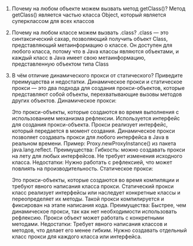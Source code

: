 1. Почему на любом объекте можем вызвать метод getClass()?
   Метод getClass() является частью класса Object, который является суперклассом для всех классов
2. Почему на любом классе можем вызвать .class?
   .class — это синтаксический сахар, позволяющий получить объект Class, 
    представляющий метаинформацию о классе. Он доступен для любого класса, потому что в Java классы являются объектами, 
    и каждый класс в Java имеет свою метаинформацию, представленную объектом типа Class
3. В чём отличие динамического прокси от статического?  Приведите преимущества и недостатки.
   Динамическое прокси и статическое прокси — это два подхода для создания прокси-объектов, которые представляют собой объекты, перехватывающие вызовы методов других объектов.
    Динамическое прокси:
    
    Это прокси-объекты, которые создаются во время выполнения с использованием механизма рефлексии.
    Используется интерфейс для создания прокси-объекта. Прокси реализует интерфейс, который передается в момент создания.
    Динамическое прокси позволяет создавать прокси для любого интерфейса в Java в реальном времени.
    Пример: Proxy.newProxyInstance() из пакета java.lang.reflect.
    Преимущества:
    Гибкость: можно создавать прокси на лету для любых интерфейсов.
    Не требует изменения исходного класса.
    Недостатки:
    Нужно работать с рефлексией, что может повлиять на производительность.
   Статическое прокси:

    Это прокси-объекты, которые создаются во время компиляции и требуют явного написания класса прокси.
    Статический прокси класс реализует интерфейсы или наследует конкретные классы и переопределяет их методы.
    Такой прокси компилируется и фиксирован на этапе написания кода.
    Преимущества:
    Быстрее, чем динамическое прокси, так как нет необходимости использовать рефлексию.
    Прокси объект может работать с конкретными методами.
    Недостатки:
    Требует явного написания классов и методов, что делает его менее гибким.
    Нужно создавать отдельный класс прокси для каждого класса или интерфейса.

